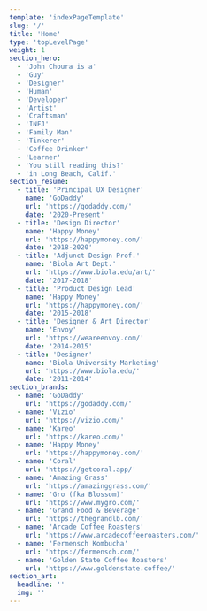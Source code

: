 ```yaml
---
template: 'indexPageTemplate'
slug: '/'
title: 'Home'
type: 'topLevelPage'
weight: 1
section_hero:
  - 'John Choura is a'
  - 'Guy'
  - 'Designer'
  - 'Human'
  - 'Developer'
  - 'Artist'
  - 'Craftsman'
  - 'INFJ'
  - 'Family Man'
  - 'Tinkerer'
  - 'Coffee Drinker'
  - 'Learner'
  - 'You still reading this?'
  - 'in Long Beach, Calif.'
section_resume:
  - title: 'Principal UX Designer'
    name: 'GoDaddy'
    url: 'https://godaddy.com/'
    date: '2020-Present'
  - title: 'Design Director'
    name: 'Happy Money'
    url: 'https://happymoney.com/'
    date: '2018-2020'
  - title: 'Adjunct Design Prof.'
    name: 'Biola Art Dept.'
    url: 'https://www.biola.edu/art/'
    date: '2017-2018'
  - title: 'Product Design Lead'
    name: 'Happy Money'
    url: 'https://happymoney.com/'
    date: '2015-2018'
  - title: 'Designer & Art Director'
    name: 'Envoy'
    url: 'https://weareenvoy.com/'
    date: '2014-2015'
  - title: 'Designer'
    name: 'Biola University Marketing'
    url: 'https://www.biola.edu/'
    date: '2011-2014'
section_brands:
  - name: 'GoDaddy'
    url: 'https://godaddy.com/'
  - name: 'Vizio'
    url: 'https://vizio.com/'
  - name: 'Kareo'
    url: 'https://kareo.com/'
  - name: 'Happy Money'
    url: 'https://happymoney.com/'
  - name: 'Coral'
    url: 'https://getcoral.app/'
  - name: 'Amazing Grass'
    url: 'https://amazinggrass.com/'
  - name: 'Gro (fka Blossom)'
    url: 'https://www.mygro.com/'
  - name: 'Grand Food & Beverage'
    url: 'https://thegrandlb.com/'
  - name: 'Arcade Coffee Roasters'
    url: 'https://www.arcadecoffeeroasters.com/'
  - name: 'Fermensch Kombucha'
    url: 'https://fermensch.com/'
  - name: 'Golden State Coffee Roasters'
    url: 'https://www.goldenstate.coffee/'
section_art:
  headline: ''
  img: ''
---
```

